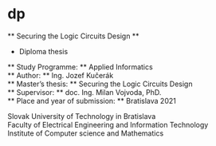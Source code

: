 # dp
** Securing the Logic Circuits Design **
- Diploma thesis

** Study Programme: ** Applied Informatics  
** Author: ** Ing. Jozef Kučerák  
** Master’s thesis: ** Securing the Logic Circuits Design  
** Supervisor: ** doc. Ing. Milan Vojvoda, PhD.  
** Place and year of submission: ** Bratislava 2021  


Slovak University of Technology in Bratislava  
Faculty of Electrical Engineering and Information Technology  
Institute of Computer science and Mathematics  
